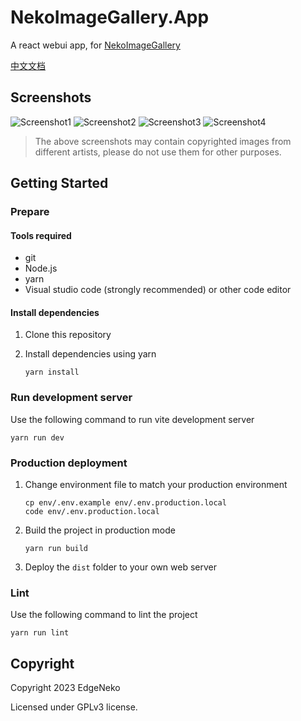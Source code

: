 # NekoImageGallery.App

A react webui app, for [NekoImageGallery](https://github.com/hv0905/NekoImageGallery)

[中文文档](readme_cn.md)

## Screenshots

![Screenshot1](https://raw.githubusercontent.com/hv0905/NekoImageGallery/master/web/screenshots/1.png)
![Screenshot2](https://raw.githubusercontent.com/hv0905/NekoImageGallery/master/web/screenshots/2.png)
![Screenshot3](https://raw.githubusercontent.com/hv0905/NekoImageGallery/master/web/screenshots/3.png)
![Screenshot4](https://raw.githubusercontent.com/hv0905/NekoImageGallery/master/web/screenshots/4.png)

> The above screenshots may contain copyrighted images from different artists, please do not use them for other purposes.

## Getting Started

### Prepare

#### Tools required

- git
- Node.js
- yarn
- Visual studio code (strongly recommended) or other code editor

#### Install dependencies

1. Clone this repository
2. Install dependencies using yarn

   ```shell
   yarn install
   ```

### Run development server

Use the following command to run vite development server

```shell
yarn run dev
```

### Production deployment

1. Change environment file to match your production environment

   ```shell
   cp env/.env.example env/.env.production.local
   code env/.env.production.local
   ```

2. Build the project in production mode

   ```shell
   yarn run build
   ```

3. Deploy the `dist` folder to your own web server

### Lint

Use the following command to lint the project

```shell
yarn run lint
```

## Copyright

Copyright 2023 EdgeNeko

Licensed under GPLv3 license.
